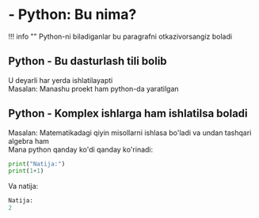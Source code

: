 # - Python: Bu nima?
!!! info ""
    Python-ni biladiganlar bu paragrafni otkazivorsangiz boladi


## Python - Bu dasturlash tili bolib
U deyarli har yerda ishlatilayapti<br>
Masalan: Manashu proekt ham python-da yaratilgan<br>
## Python - Komplex ishlarga ham ishlatilsa boladi
Masalan: Matematikadagi qiyin misollarni ishlasa bo'ladi va undan tashqari algebra ham<br>
Mana python qanday ko'di qanday ko'rinadi:
```python linenums="1" hl_lines="2" title="1+1 qo'shish ko'di va uni natija qilib chiqarish"
print("Natija:")
print(1+1)
```
Va natija:
```python
Natija:
2
```